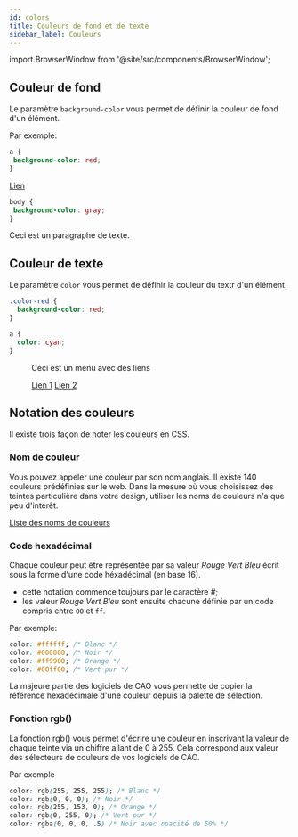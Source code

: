 ```yaml
---
id: colors
title: Couleurs de fond et de texte
sidebar_label: Couleurs
---
```


import BrowserWindow from '@site/src/components/BrowserWindow';

## Couleur de fond

Le paramètre ```background-color``` vous permet de définir la couleur de fond d'un élément.

Par exemple:

```css
a {
 background-color: red;
}
```

<BrowserWindow minHeight="150px" url="index.html">
  <a href="#" style={{backgroundColor: 'red'}}>Lien</a>
</BrowserWindow>

```css
body {
 background-color: gray;
}
```

<BrowserWindow minHeight="150px" url="index.html" backgroundColor="gray">
  <p>Ceci est un paragraphe de texte.</p>
</BrowserWindow>

## Couleur de texte

Le paramètre ```color``` vous permet de définir la couleur du textr d'un élément.

```css
.color-red {
  background-color: red;
}

a {
  color: cyan;
}
```

<BrowserWindow minHeight="150px" url="index.html">
  <menu style={{color: 'red'}}>
    <p>Ceci est un menu avec des liens</p>
    <a href="#" style={{color: 'cyan'}}>Lien 1</a> <a href="#" style={{color: 'cyan'}}>Lien 2</a>
  </menu>
</BrowserWindow>


## Notation des couleurs

Il existe trois façon de noter les couleurs en CSS.

### Nom de couleur

Vous pouvez appeler une couleur par son nom anglais. Il existe 140 couleurs prédéfinies sur le web. Dans la mesure où vous choisissez des teintes particulière dans votre design, utiliser les noms de couleurs n'a que peu d'intérêt.

<a href="https://www.w3schools.com/cssref/css_colors.asp" target="_blank">Liste des noms de couleurs</a>

### Code hexadécimal

Chaque couleur peut être représentée par sa valeur *Rouge Vert Bleu* écrit sous la forme d'une code héxadécimal (en base 16).

- cette notation commence toujours par le caractère #;
- les valeur *Rouge Vert Bleu* sont ensuite chacune définie par un code compris entre ```00``` et ```ff```.

Par exemple:

```css
color: #ffffff; /* Blanc */
color: #000000; /* Noir */
color: #ff9900; /* Orange */
color: #00ff00; /* Vert pur */
```

La majeure partie des logiciels de CAO vous permette de copier la référence hexadécimale d'une couleur depuis la palette de sélection.

### Fonction rgb()

La fonction rgb() vous permet d'écrire une couleur en inscrivant la valeur de chaque teinte via un chiffre allant de 0 à 255. Cela correspond aux valeur des sélecteurs de couleurs de vos logiciels de CAO.

Par exemple
```css
color: rgb(255, 255, 255); /* Blanc */
color: rgb(0, 0, 0); /* Noir */
color: rgb(255, 153, 0); /* Orange */
color: rgb(0, 255, 0); /* Vert pur */
color: rgba(0, 0, 0, .5) /* Noir avec opacité de 50% */
```
